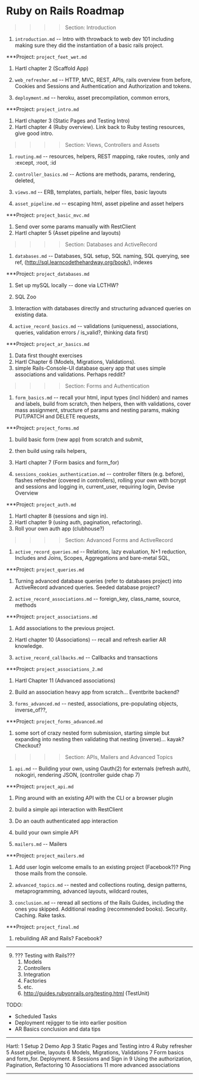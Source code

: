 # Ruby on Rails Roadmap

>>>> Section: Introduction 

1. `introduction.md` -- Intro with throwback to web dev 101 including making sure they did the instantiation of a basic rails project.

***Project: `project_feet_wet.md`
  1. Hartl chapter 2 (Scaffold App)

2. `web_refresher.md` -- HTTP, MVC, REST, APIs, rails overview from before, Cookies and Sessions and Authentication and Authorization and tokens.

3. `deployment.md` -- heroku, asset precompilation, common errors, 

***Project: `project_intro.md`
  1. Hartl chapter 3 (Static Pages and Testing Intro) 
  2. Hartl chapter 4 (Ruby overview). Link back to Ruby testing resources, give good intro.  

>>>> Section: Views, Controllers and Assets

1. `routing.md` -- resources, helpers, REST mapping, rake routes, :only and :except, :root, :id 

2. `controller_basics.md` -- Actions are methods, params, rendering, deleted, 

3. `views.md` -- ERB, templates, partials, helper files, basic layouts

4. `asset_pipeline.md` -- escaping html, asset pipeline and asset helpers

***Project: `project_basic_mvc.md`
  1. Send over some params manually with RestClient
  1. Hartl chapter 5 (Asset pipeline and layouts)

>>>> Section: Databases and ActiveRecord

1. `databases.md` -- Databases, SQL setup, SQL naming, SQL querying, see ref, (http://sql.learncodethehardway.org/book/), indexes

***Project: `project_databases.md`
  1. Set up mySQL locally -- done via LCTHW?
  1. SQL Zoo
  1. Interaction with databases directly and structuring advanced queries on existing data.

2. `active_record_basics.md` -- validations (uniqueness), associations, queries, validation errors / is_valid?, thinking data first)

***Project: `project_ar_basics.md`
  1. Data first thought exercises
  2. Hartl Chapter 6 (Models, Migrations, Validations).
  3. simple Rails-Console-UI database query app that uses simple associations and validations.  Perhaps reddit?

>>>> Section: Forms and Authentication

1. `form_basics.md` -- recall your html, input types (incl hidden) and names and labels, build from scratch, then helpers, then with validations, cover mass assignment, structure of params and nesting params, making PUT/PATCH and DELETE requests, 

***Project: `project_forms.md`
  1. build basic form (new app) from scratch and submit, 
  2. then build using rails helpers, 
  3. Hartl chapter 7 (Form basics and form_for)

2. `sessions_cookies_authentication.md` -- controller filters (e.g. before), flashes refresher (covered in controllers), rolling your own with bcrypt and sessions and logging in, current_user, requiring login, Devise Overview

***Project: `project_auth.md`
  1. Hartl chapter 8 (sessions and sign in).
  1. Hartl chapter 9 (using auth, pagination, refactoring).
  1. Roll your own auth app (clubhouse?)

>>>> Section: Advanced Forms and ActiveRecord

1. `active_record_queries.md` -- Relations, lazy evaluation, N+1 reduction, Includes and Joins, Scopes, Aggregations and bare-metal SQL, 

***Project: `project_queries.md`
  1. Turning advanced database queries (refer to databases project) into ActiveRecord advanced queries.  Seeded database project?

2. `active_record_associations.md` -- foreign_key, class_name, source, methods

***Project: `project_associations.md`
  1. Add associations to the previous project.
  1. Hartl chapter 10 (Associations) -- recall and refresh earlier AR knowledge.

3. `active_record_callbacks.md` -- Callbacks and transactions

***Project: `project_associations_2.md`
  1. Hartl Chapter 11 (Advanced associations)
  2. Build an association heavy app from scratch... Eventbrite backend?

4. `forms_advanced.md` -- nested, associations, pre-populating objects, inverse_of??, 

***Project: `project_forms_advanced.md`
  1. some sort of crazy nested form submission, starting simple but expanding into nesting then validating that nesting (inverse)... kayak? Checkout?

>>>> Section: APIs, Mailers and Advanced Topics

1. `api.md` -- Building your own, using Oauth(2) for externals (refresh auth), nokogiri, rendering JSON, (controller guide chap 7)

***Project: `project_api.md`
  1. Ping around with an existing API with the CLI or a browser plugin
  1. build a simple api interaction with RestClient 
  2. Do an oauth authenticated app interaction
  3. build your own simple API

2. `mailers.md` -- Mailers

***Project: `project_mailers.md`
  1. Add user login welcome emails to an existing project (Facebook?)?  Ping those mails from the console.

3. `advanced_topics.md` -- nested and collections routing, design patterns, metaprogramming, advanced layouts, wildcard routes,

4. `conclusion.md` -- reread all sections of the Rails Guides, including the ones you skipped.  Additional reading (recommended books).  Security.  Caching. Rake tasks.
 
***Project: `project_final.md`
  1. rebuilding AR and Rails?  Facebook?

******************************************************************************

9. ??? Testing with Rails???
    1. Models
    2. Controllers
    3. Integration
    4. Factories
    5. etc.
    6. http://guides.rubyonrails.org/testing.html (TestUnit)

TODO: 
* Scheduled Tasks
* Deployment rejigger to tie into earlier position
* AR Basics conclusion and data tips


****************
Hartl:
1 Setup
2 Demo App
3 Static Pages and Testing intro
4 Ruby refresher
5 Asset pipeline, layouts
6 Models, Migrations, Validations
7 Form basics and form_for. Deployment.
8 Sessions and Sign in
9 Using the authorization, Pagination, Refactoring
10 Associations
11 more advanced associations
****************



